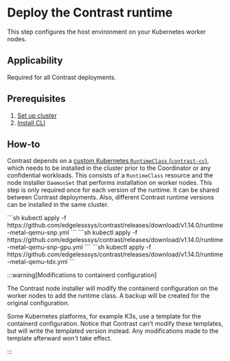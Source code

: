 # Deploy the Contrast runtime

This step configures the host environment on your Kubernetes worker nodes.

## Applicability

Required for all Contrast deployments.

## Prerequisites

1. [Set up cluster](../cluster-setup/bare-metal.md)
2. [Install CLI](../install-cli.md)

## How-to

Contrast depends on a [custom Kubernetes `RuntimeClass` (`contrast-cc`)](../../architecture/components/runtime.md), which needs to be installed in the cluster prior to the Coordinator or any confidential workloads.
This consists of a `RuntimeClass` resource and the node installer `DaemonSet` that performs installation on worker nodes.
This step is only required once for each version of the runtime.
It can be shared between Contrast deployments.
Also, different Contrast runtime versions can be installed in the same cluster.

<Tabs queryString="platform">
<TabItem value="metal-qemu-snp" label="Bare metal (SEV-SNP)">
```sh
kubectl apply -f https://github.com/edgelesssys/contrast/releases/download/v1.14.0/runtime-metal-qemu-snp.yml
```
</TabItem>
<TabItem value="metal-qemu-snp-gpu" label="Bare metal (SEV-SNP, with GPU support)">
```sh
kubectl apply -f https://github.com/edgelesssys/contrast/releases/download/v1.14.0/runtime-metal-qemu-snp-gpu.yml
```
</TabItem>
<TabItem value="metal-qemu-tdx" label="Bare metal (TDX)">
```sh
kubectl apply -f https://github.com/edgelesssys/contrast/releases/download/v1.14.0/runtime-metal-qemu-tdx.yml
```
</TabItem>
</Tabs>

:::warning[Modifications to containerd configuration]

The Contrast node installer will modify the containerd configuration on the worker nodes to add the runtime class.
A backup will be created for the original configuration.

Some Kubernetes platforms, for example K3s, use a template for the containerd configuration.
Notice that Contrast can't modify these templates, but will write the templated version instead.
Any modifications made to the template afterward won't take effect.

:::

